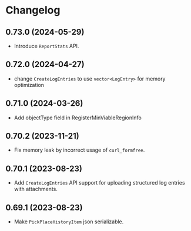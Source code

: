 # Changelog

## 0.73.0 (2024-05-29)

- Introduce `ReportStats` API.

## 0.72.0 (2024-04-27)

- change `CreateLogEntries` to use `vector<LogEntry>` for memory optimization

## 0.71.0 (2024-03-26)

- Add objectType field in RegisterMinViableRegionInfo

## 0.70.2 (2023-11-21)

- Fix memory leak by incorrect usage of `curl_formfree`.

## 0.70.1 (2023-08-23)

- Add `CreateLogEntries` API support for uploading structured log entries with attachments.

## 0.69.1 (2023-08-23)

- Make `PickPlaceHistoryItem` json serializable.
